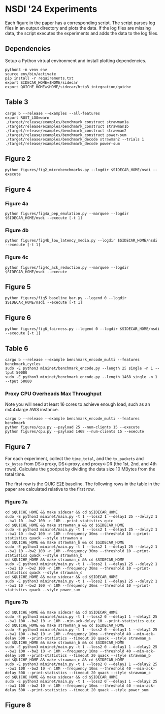 # NSDI '24 Experiments

Each figure in the paper has a corresponding script. The script parses log files
in an output directory and plots the data. If the log files are missing data,
the script executes the experiments and adds the data to the log files.

## Dependencies

Setup a Python virtual environment and install plotting dependencies.

```
python3 -m venv env
source env/bin/activate
pip install -r requirements.txt
export SIDECAR_HOME=$HOME/sidecar
export QUICHE_HOME=$HOME/sidecar/http3_integration/quiche
```

## Table 3

```
cargo b --release --examples --all-features
export RUST_LOG=warn
./target/release/examples/benchmark_construct strawman1a
./target/release/examples/benchmark_construct strawman1b
./target/release/examples/benchmark_construct strawman2
./target/release/examples/benchmark_construct power-sum
./target/release/examples/benchmark_decode strawman2 --trials 1
./target/release/examples/benchmark_decode power-sum
```

## Figure 2

```
python figures/fig2_microbenchmarks.py --logdir $SIDECAR_HOME/nsdi --execute
```

## Figure 4

### Figure 4a

```
python figures/fig4a_pep_emulation.py --marquee --logdir $SIDECAR_HOME/nsdi --execute [-t 1]
```

### Figure 4b

```
python figures/fig4b_low_latency_media.py --logdir $SIDECAR_HOME/nsdi --execute [-t 1]
```

### Figure 4c

```
python figures/fig4c_ack_reduction.py --marquee --logdir $SIDECAR_HOME/nsdi --execute
```

## Figure 5

```
python figures/fig5_baseline_bar.py --legend 0 --logdir $SIDECAR_HOME/nsdi --execute [-t 1]
```

## Figure 6

```
python figures/fig6_fairness.py --legend 0 --logdir $SIDECAR_HOME/nsdi --execute [-t 1]
```

## Table 6

```
cargo b --release --example benchmark_encode_multi --features benchmark,cycles
sudo -E python3 mininet/benchmark_encode.py --length 25 single -n 1 --tput 50000
sudo -E python3 mininet/benchmark_encode.py --length 1468 single -n 1 --tput 50000
```

### Proxy CPU Overheads Max Throughput

Note you will need at least 16 cores to achieve enough load, such as an
m4.4xlarge AWS instance.

```
cargo b --release --example benchmark_encode_multi --features benchmark
python figures/cpu.py --payload 25 --num-clients 15 --execute
python figures/cpu.py --payload 1468 --num-clients 15 --execute
```

## Figure 7

For each experiment, collect the `time_total`, and the `tx_packets` and `tx_bytes`
from DS->proxy, DS<-proxy, and proxy<-DR (the 1st, 2nd, and 4th rows). Calculate
the goodput by dividing the data size 10 MBytes from the total time.

The first row is the QUIC E2E baseline. The following rows in the table in the
paper are calculated relative to the first row.

### Figure 7a

```
cd $QUICHE_HOME && make sidecar && cd $SIDECAR_HOME
sudo -E python3 mininet/main.py -t 1 --loss2 1 --delay1 25 --delay2 1 --bw1 10 --bw2 100 -n 10M --print-statistics quic
cd $QUICHE_HOME && make strawman_a && cd $SIDECAR_HOME
sudo -E python3 mininet/main.py -t 1 --loss2 1 --delay1 25 --delay2 1 --bw1 10 --bw2 100 -n 10M --frequency 30ms --threshold 10 --print-statistics quack --style strawman_a
cd $QUICHE_HOME && make strawman_b && cd $SIDECAR_HOME
sudo -E python3 mininet/main.py -t 1 --loss2 1 --delay1 25 --delay2 1 --bw1 10 --bw2 100 -n 10M --frequency 30ms --threshold 10 --print-statistics quack --style strawman_b
cd $QUICHE_HOME && make strawman_c && cd $SIDECAR_HOME
sudo -E python3 mininet/main.py -t 1 --loss2 1 --delay1 25 --delay2 1 --bw1 10 --bw2 100 -n 10M --frequency 30ms --threshold 10 --print-statistics quack --style strawman_c
cd $QUICHE_HOME && make sidecar && cd $SIDECAR_HOME
sudo -E python3 mininet/main.py -t 1 --loss2 1 --delay1 25 --delay2 1 --bw1 10 --bw2 100 -n 10M --frequency 30ms --threshold 10 --print-statistics quack --style power_sum
```

### Figure 7b

```
cd $QUICHE_HOME && make sidecar && cd $SIDECAR_HOME
sudo -E python3 mininet/main.py -t 1 --loss2 0 --delay1 1 --delay2 25 --bw1 100 --bw2 10 -n 10M --min-ack-delay 10 --print-statistics quic
cd $QUICHE_HOME && make strawman_a && cd $SIDECAR_HOME
sudo -E python3 mininet/main.py -t 1 --loss2 0 --delay1 1 --delay2 25 --bw1 100 --bw2 10 -n 10M --frequency 10ms --threshold 40 --min-ack-delay 500 --print-statistics --timeout 20 quack --style strawman_a
cd $QUICHE_HOME && make strawman_b && cd $SIDECAR_HOME
sudo -E python3 mininet/main.py -t 1 --loss2 0 --delay1 1 --delay2 25 --bw1 100 --bw2 10 -n 10M --frequency 10ms --threshold 40 --min-ack-delay 500 --print-statistics --timeout 20 quack --style strawman_b
cd $QUICHE_HOME && make strawman_c && cd $SIDECAR_HOME
sudo -E python3 mininet/main.py -t 1 --loss2 0 --delay1 1 --delay2 25 --bw1 100 --bw2 10 -n 10M --frequency 10ms --threshold 40 --min-ack-delay 500 --print-statistics --timeout 20 quack --style strawman_c
cd $QUICHE_HOME && make sidecar && cd $SIDECAR_HOME
sudo -E python3 mininet/main.py -t 1 --loss2 0 --delay1 1 --delay2 25 --bw1 100 --bw2 10 -n 10M --frequency 10ms --threshold 40 --min-ack-delay 500 --print-statistics --timeout 20 quack --style power_sum

```

## Figure 8